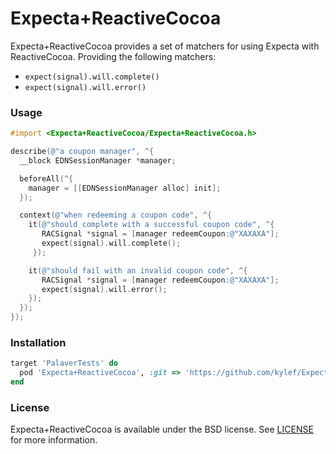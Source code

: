Expecta+ReactiveCocoa
=====================

Expecta+ReactiveCocoa provides a set of matchers for using Expecta with
ReactiveCocoa. Providing the following matchers:

- `expect(signal).will.complete()`
- `expect(signal).will.error()`

### Usage

```objective-c
#import <Expecta+ReactiveCocoa/Expecta+ReactiveCocoa.h>

describe(@"a coupon manager", ^{
  __block EDNSessionManager *manager;

  beforeAll(^{
    manager = [[EDNSessionManager alloc] init];
  });

  context(@"when redeeming a coupon code", ^{
    it(@"should complete with a successful coupon code", ^{
       RACSignal *signal = [manager redeemCoupon:@"XAXAXA"];
       expect(signal).will.complete();
     });

    it(@"should fail with an invalid coupon code", ^{
       RACSignal *signal = [manager redeemCoupon:@"XAXAXA"];
       expect(signal).will.error();
    });
  });
});
```

### Installation

```ruby
target 'PalaverTests' do
  pod 'Expecta+ReactiveCocoa', :git => 'https://github.com/kylef/Expecta-ReactiveCocoa.git'
end
```

### License

Expecta+ReactiveCocoa is available under the BSD license. See
[LICENSE](LICENSE) for more information.

